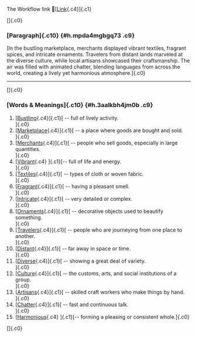 The Workflow link
👏[[Link](https://www.google.com/url?q=http://www.google.com&sa=D&source=editors&ust=1758422772534626&usg=AOvVaw2aXXIi1-X6XA6TszTAz4TO){.c4}]{.c1}

[]{.c0}

### [Paragraph]{.c10} {#h.mpda4mgbgq73 .c9}

[In the bustling marketplace, merchants displayed vibrant textiles,
fragrant spices, and intricate ornaments. Travelers from distant lands
marveled at the diverse culture, while local artisans showcased their
craftsmanship. The air was filled with animated chatter, blending
languages from across the world, creating a lively yet harmonious
atmosphere.]{.c0}

------------------------------------------------------------------------

[]{.c0}

### [Words & Meanings]{.c10} {#h.3aalkbh4jm0b .c9}

1.  [[Bustling](https://www.google.com/url?q=http://www.google.com&sa=D&source=editors&ust=1758422772535796&usg=AOvVaw0E2uJHQwDW6eYJfPBfESvt){.c4}]{.c1}[ --
    full of lively activity.\
    ]{.c0}
2.  [[Marketplace](https://www.google.com/url?q=http://www.google.com&sa=D&source=editors&ust=1758422772536013&usg=AOvVaw0lLXjhTZUIUtyu_MGsH7cd){.c4}]{.c1}[ --
    a place where goods are bought and sold.\
    ]{.c0}
3.  [[Merchants](https://www.google.com/url?q=http://www.google.com&sa=D&source=editors&ust=1758422772536213&usg=AOvVaw0dXdKo7zCkYg8c9U2CzVhp){.c4}]{.c1}[ --
    people who sell goods, especially in large quantities.\
    ]{.c0}
4.  [[Vibrant](https://www.google.com/url?q=http://www.google.com&sa=D&source=editors&ust=1758422772536429&usg=AOvVaw0eE0VIdcZwfjZrCvJVfQaz){.c4}
    ]{.c1}[-- full of life and energy.\
    ]{.c0}
5.  [[Textiles](https://www.google.com/url?q=http://www.google.com&sa=D&source=editors&ust=1758422772536601&usg=AOvVaw2XDqGqmddemEScAKUeKmQS){.c4}]{.c1}[ --
    types of cloth or woven fabric.\
    ]{.c0}
6.  [[Fragrant](https://www.google.com/url?q=http://www.google.com&sa=D&source=editors&ust=1758422772536797&usg=AOvVaw0gJQCb1tCdKA20D9vk2_5y){.c4}]{.c1}[ --
    having a pleasant smell.\
    ]{.c0}
7.  [[Intricate](https://www.google.com/url?q=http://www.google.com&sa=D&source=editors&ust=1758422772536980&usg=AOvVaw1AjnqvNLyaU8-B3ScNwcR0){.c4}]{.c1}[ --
    very detailed or complex.\
    ]{.c0}
8.  [[Ornaments](https://www.google.com/url?q=http://www.google.com&sa=D&source=editors&ust=1758422772537152&usg=AOvVaw3zVnivn126yRJmppreZkQQ){.c4}]{.c1}[ --
    decorative objects used to beautify something.\
    ]{.c0}
9.  [[Travelers](https://www.google.com/url?q=http://www.google.com&sa=D&source=editors&ust=1758422772537361&usg=AOvVaw2kxhVffVA8qhVFFQsBAkWN){.c4}]{.c1}[ --
    people who are journeying from one place to another.\
    ]{.c0}
10. [[Distant](https://www.google.com/url?q=http://www.google.com&sa=D&source=editors&ust=1758422772537575&usg=AOvVaw1zCTR9ovk5Orvta3UfYBFL){.c4}]{.c1}[ --
    far away in space or time.\
    ]{.c0}
11. [[Diverse](https://www.google.com/url?q=http://www.google.com&sa=D&source=editors&ust=1758422772537818&usg=AOvVaw2QHxLO4bD4z7tpuwRp6eLB){.c4}]{.c1}[ --
    showing a great deal of variety.\
    ]{.c0}
12. [[Culture](https://www.google.com/url?q=http://www.google.com&sa=D&source=editors&ust=1758422772538068&usg=AOvVaw0vWE1N6N9OJb8xR_6gxz2x){.c4}]{.c1}[ --
    the customs, arts, and social institutions of a group.\
    ]{.c0}
13. [[Artisans](https://www.google.com/url?q=http://www.google.com&sa=D&source=editors&ust=1758422772538289&usg=AOvVaw3uQcbgEtC8lpvIawH3j28t){.c4}]{.c1}[ --
    skilled craft workers who make things by hand.\
    ]{.c0}
14. [[Chatter](https://www.google.com/url?q=http://www.google.com&sa=D&source=editors&ust=1758422772538493&usg=AOvVaw3WlD_yoZAhb83DjpbU_4do){.c4}]{.c1}[ --
    fast and continuous talk.\
    ]{.c0}
15. [[Harmonious](https://www.google.com/url?q=http://www.google.com&sa=D&source=editors&ust=1758422772538675&usg=AOvVaw1iyXFM_yhBg3PHV9gYi1bY){.c4}
    ]{.c1}[-- forming a pleasing or consistent whole.]{.c0}

[]{.c0}
